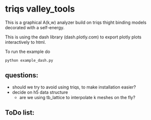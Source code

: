  # triqs valley_tools
 
 This is a graphical A(k,w) analyzer build on triqs thight binding models decorated with a self-energy. 
 
 This is using the dash library (dash.plotly.com) to export plotly plots interactively to html.

 To run the example do 
 ```
 python example_dash.py
 ```

## questions:
* should we try to avoid using triqs, to make installation easier? 
* decide on h5 data structure
    * are we using tb_lattice to interpolate k meshes on the fly?

## ToDo list: 

